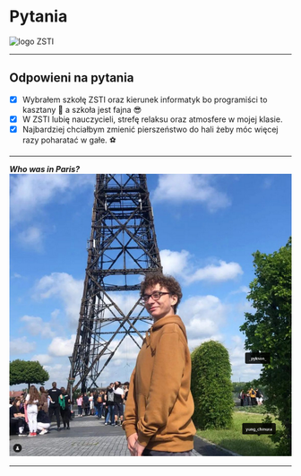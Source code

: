 # Pytania
![logo ZSTI](/logo/logoZSTI_l.jpg)

***
## Odpowieni na pytania
- [x] Wybrałem szkołę ZSTI oraz kierunek informatyk bo programiści to kasztany :chestnut: a szkoła jest fajna :sunglasses:
- [x] W ZSTI lubię nauczycieli, strefę relaksu oraz atmosfere w mojej klasie.
- [x] Najbardziej chciałbym zmienić pierszeństwo do hali żeby móc więcej razy poharatać w gałe. :soccer:
***
***Who was in Paris?***
![zdjecie](/logo/piekarz_paryz.png)
***
